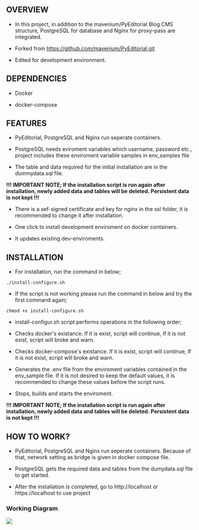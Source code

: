 <h2>OVERVIEW</h2>

- In this project, in addition to the mavenium/PyEditorial Blog CMS structure, PostgreSQL for database and Nginx for proxy-pass are integrated.

- Forked from https://github.com/mavenium/PyEditorial.git

- Edited for development environment.

<h2>DEPENDENCIES</h2>

- Docker

- docker-compose

<h2>FEATURES</h2>

- PyEditorial, PostgreSQL and Nginx run seperate containers.

- PostgreSQL needs eviroment variables which username, password etc., project includes these enviroment variable samples in env_samples file 

- The table and data required for the initial installation are in the dummydata.sql file. 

**!!! IMPORTANT NOTE; If the installation script is run again after installation, newly added data and tables will be deleted. Persistent data is not kept !!!**

- There is a sef-signed certificate and key for nginx in the ssl folder, it is recommended to change it after installation.

- One click to install development enviroment on docker containers.

- It updates existing dev-enviroments.

<h2>INSTALLATION</h2>

- For installation, run the command in below; 

```./install-configure.sh```

- If the script is not working please run the command in below and try the first command again;

```chmod +x install-configure.sh```

- install-configur.sh script performs operations in the following order;

- Checks docker's existance. If it is exist, script will continue, If it is not exist, script will broke and warn. 

- Checks docker-compose's existance. If it is exist, script will continue, If it is not exist, script will broke and warn.

- Generates the .env file from the enviroment variables contained in the env_sample file. If it is not desired to keep the default values, it is recommended to change these values before the script runs.

- Stops, builds and starts the enviroment.

**!!! IMPORTANT NOTE; If the installation script is run again after installation, newly added data and tables will be deleted. Persistent data is not kept !!!**

<h2>HOW TO WORK?</h2>

- PyEditorial, PostgreSQL and Nginx run seperate containers. Because of that, network setting as bridge is given in docker compose file.

- PostgreSQL gets the required data and tables from the dumydata.sql file to get started.

- After the installation is completed, go to http://localhost or https://localhost to use project

<h3> Working Diagram </h3>

![](https://github.com/egetunckanat/PyEditorial/blob/master/diagram.png)
